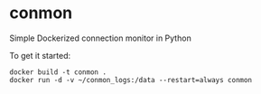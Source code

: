 # conmon
Simple Dockerized connection monitor in Python

To get it started:
```
docker build -t conmon .
docker run -d -v ~/conmon_logs:/data --restart=always conmon
```
